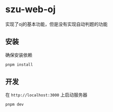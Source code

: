 # szu-web-oj

实现了oj的基本功能，但是没有实现自动判题的功能

## 安装

确保安装依赖

```bash
pnpm install
```

## 开发

在 `http://localhost:3000` 上启动服务器

```bash
pnpm dev
```